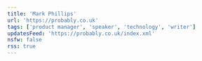 ```yaml
---
title: 'Mark Phillips'
url: 'https://probably.co.uk'
tags: ['product manager', 'speaker', 'technology', 'writer']
updatesFeed: 'https://probably.co.uk/index.xml'
nsfw: false
rss: true
---
```

